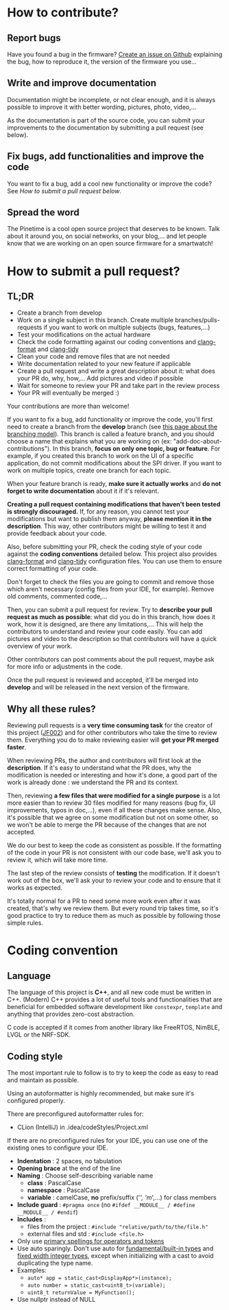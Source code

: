 # How to contribute?

## Report bugs

Have you found a bug in the firmware? [Create an issue on Github](https://github.com/InfiniTimeOrg/InfiniTime/issues) explaining the bug, how to reproduce it, the version of the firmware you use...

## Write and improve documentation

Documentation might be incomplete, or not clear enough, and it is always possible to improve it with better wording, pictures, photo, video,...

As the documentation is part of the source code, you can submit your improvements to the documentation by submitting a pull request (see below).

## Fix bugs, add functionalities and improve the code

You want to fix a bug, add a cool new functionality or improve the code? See *How to submit a pull request below*.

## Spread the word

The Pinetime is a cool open source project that deserves to be known. Talk about it around you, on social networks, on your blog,... and let people know that we are working on an open source firmware for a smartwatch!

# How to submit a pull request?

## TL;DR

 - Create a branch from develop
 - Work on a single subject in this branch. Create multiple branches/pulls-requests if you want to work on multiple subjects (bugs, features,...)
 - Test your modifications on the actual hardware
 - Check the code formatting against our coding conventions and [clang-format](../.clang-format) and [clang-tidy](../.clang-tidy)
 - Clean your code and remove files that are not needed
 - Write documentation related to your new feature if applicable
 - Create a pull request and write a great description about it: what does your PR do, why, how,... Add pictures and video if possible
 - Wait for someone to review your PR and take part in the review process
 - Your PR will eventually be merged :)

Your contributions are more than welcome!

If you want to fix a bug, add functionality or improve the code, you'll first need to create a branch from the **develop** branch (see [this page about the branching model](./branches.md)). This branch is called a feature branch, and you should choose a name that explains what you are working on (ex: "add-doc-about-contributions"). In this branch, **focus on only one topic, bug or feature**. For example, if you created this branch to work on the UI of a specific application, do not commit modifications about the SPI driver. If you want to work on multiple topics, create one branch for each topic.

When your feature branch is ready, **make sure it actually works** and **do not forget to write documentation** about it if it's relevant.

**Creating a pull request containing modifications that haven't been tested is strongly discouraged.** If, for any reason, you cannot test your modifications but want to publish them anyway, **please mention it in the description**. This way, other contributors might be willing to test it and provide feedback about your code.

Also, before submitting your PR, check the coding style of your code against the **coding conventions** detailed below. This project also provides [clang-format](../.clang-format) and [clang-tidy](../.clang-tidy) configuration files. You can use them to ensure correct formatting of your code.

Don't forget to check the files you are going to commit and remove those which aren't necessary (config files from your IDE, for example). Remove old comments, commented code,...

Then, you can submit a pull request for review. Try to **describe your pull request as much as possible**: what did you do in this branch, how does it work, how it is designed, are there any limitations,... This will help the contributors to understand and review your code easily. You can add pictures and video to the description so that contributors will have a quick overview of your work.

Other contributors can post comments about the pull request, maybe ask for more info or adjustments in the code.

Once the pull request is reviewed and accepted, it'll be merged into **develop** and will be released in the next version of the firmware.

## Why  all these rules?

Reviewing pull requests is a **very time consuming task** for the creator of this project ([JF002](https://github.com/JF002)) and for other contributors who take the time to review them. Everything you do to make reviewing easier will **get your PR merged faster**.

When reviewing PRs, the author and contributors will first look at the **description**. If it's easy to understand what the PR does, why the modification is needed or interesting and how it's done, a good part of the work is already done : we understand the PR and its context.

Then, reviewing **a few files that were modified for a single purpose** is a lot more easier than to review 30 files modified for many reasons (bug fix, UI improvements, typos in doc,...), even if all these changes make sense. Also, it's possible that we agree on some modification but not on some other, so we won't be able to merge the PR because of the changes that are not accepted.

We do our best to keep the code as consistent as possible. If the formatting of the code in your PR is not consistent with our code base, we'll ask you to review it, which will take more time.

The last step of the review consists of **testing** the modification. If it doesn't work out of the box, we'll ask your to review your code and to ensure that it works as expected.

It's totally normal for a PR to need some more work even after it was created, that's why we review them. But every round trip takes time, so it's good practice to try to reduce them as much as possible by following those simple rules.

# Coding convention

## Language

The language of this project is **C++**, and all new code must be written in C++. (Modern) C++ provides a lot of useful tools and functionalities that are beneficial for embedded software development like `constexpr`, `template` and anything that provides zero-cost abstraction.

C code is accepted if it comes from another library like FreeRTOS, NimBLE, LVGL or the NRF-SDK.

## Coding style

The most important rule to follow is to try to keep the code as easy to read and maintain as possible.

Using an autoformatter is highly recommended, but make sure it's configured properly.

There are preconfigured autoformatter rules for:

  * CLion (IntelliJ) in .idea/codeStyles/Project.xml

If there are no preconfigured rules for your IDE, you can use one of the existing ones to configure your IDE.

 - **Indentation** : 2 spaces, no tabulation
 - **Opening brace** at the end of the line
 - **Naming** : Choose self-describing variable name
    - **class** : PascalCase
    - **namespace** : PascalCase
    - **variable** : camelCase, **no** prefix/suffix ('_', 'm_',...) for class members
 - **Include guard** : `#pragma once` (no `#ifdef __MODULE__ / #define __MODULE__ / #endif`)
 - **Includes** :
    - files from the project : `#include "relative/path/to/the/file.h"`
    - external files and std : `#include <file.h>`
 - Only use [primary spellings for operators and tokens](https://en.cppreference.com/w/cpp/language/operator_alternative)
 - Use auto sparingly. Don't use auto for [fundamental/built-in types](https://en.cppreference.com/w/cpp/language/types) and [fixed width integer types](https://en.cppreference.com/w/cpp/types/integer), except when initializing with a cast to avoid duplicating the type name.
 - Examples:
   - `auto* app = static_cast<DisplayApp*>(instance);`
   - `auto number = static_cast<uint8_t>(variable);`
   - `uint8_t returnValue = MyFunction();`
 - Use nullptr instead of NULL
